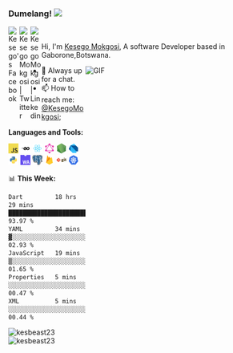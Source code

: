 ### Dumelang! <img src="https://media.giphy.com/media/hvRJCLFzcasrR4ia7z/giphy.gif" width="25px">
<a href="https://web.facebook.com/kesego23/">
  <img align="left" alt="Kesego's Facebook" width="22px" src="https://raw.githubusercontent.com/peterthehan/peterthehan/master/assets/facebook.svg" />
</a>
<a href="https://twitter.com/KesegoMokgosi">
  <img align="left" alt="Kesego Mokgosi | Twitter" width="22px" src="https://raw.githubusercontent.com/peterthehan/peterthehan/master/assets/twitter.svg" />
</a>
<a href="https://www.linkedin.com/in/kesego-m-6744b6125/">
  <img align="left" alt="Kesego Mokgosi | Linkedin" width="22px" src="https://raw.githubusercontent.com/peterthehan/peterthehan/master/assets/linkedin.svg" />
</a>

<br />

Hi, I'm [Kesego Mokgosi](https://kesegomokgosi23.medium.com/), A software Developer  based in Gaborone,Botswana.

  <img align="right" alt="GIF" src="https://scontent.fgbe3-1.fna.fbcdn.net/v/t1.0-9/154243755_1919120741590986_5568474982879980606_o.jpg?_nc_cat=111&ccb=1-3&_nc_sid=09cbfe&_nc_eui2=AeGLA6Myp1MIdFdXLP0uN6QR8Cfcs1hRgSHwJ9yzWFGBIXq30wduAIHxhJdA794iq-CIFBz3RU3Kv4UzUkfNaaxm&_nc_ohc=aG25caWQMrUAX_dCUy3&_nc_ht=scontent.fgbe3-1.fna&oh=7b8db4bc78294d2d44e6ab147314d66d&oe=607FF881" width="350" height="320" />
  
- 💬 Always up for a chat.
- 📫 How to reach me: [@KesegoMokgosi](https://twitter.com/KesegoMokgosi);

**Languages and Tools:**  

<code><img height="20" src="https://raw.githubusercontent.com/github/explore/80688e429a7d4ef2fca1e82350fe8e3517d3494d/topics/javascript/javascript.png"></code>
<code><img height="20" src="https://raw.githubusercontent.com/github/explore/80688e429a7d4ef2fca1e82350fe8e3517d3494d/topics/go/go.png"></code>
<code><img height="20" src="https://raw.githubusercontent.com/github/explore/80688e429a7d4ef2fca1e82350fe8e3517d3494d/topics/react/react.png"></code>
<code><img height="20" src="https://raw.githubusercontent.com/github/explore/5c058a388828bb5fde0bcafd4bc867b5bb3f26f3/topics/graphql/graphql.png"></code>
<code><img height="20" src="https://raw.githubusercontent.com/github/explore/80688e429a7d4ef2fca1e82350fe8e3517d3494d/topics/nodejs/nodejs.png"></code>
<code><img height="20" src="https://raw.githubusercontent.com/github/explore/80688e429a7d4ef2fca1e82350fe8e3517d3494d/topics/dart/dart.png"></code>
<code><img height="20" src="https://raw.githubusercontent.com/github/explore/80688e429a7d4ef2fca1e82350fe8e3517d3494d/topics/python/python.png"></code>
<code><img height="20" src="https://raw.githubusercontent.com/github/explore/80688e429a7d4ef2fca1e82350fe8e3517d3494d/topics/web-assembly/web-assembly.png"></code>
<code><img height="20" src="https://raw.githubusercontent.com/github/explore/80688e429a7d4ef2fca1e82350fe8e3517d3494d/topics/postgresql/postgresql.png"></code>
<code><img height="20" src="https://raw.githubusercontent.com/github/explore/80688e429a7d4ef2fca1e82350fe8e3517d3494d/topics/firebase/firebase.png"></code>
<code><img height="20" src="https://raw.githubusercontent.com/github/explore/80688e429a7d4ef2fca1e82350fe8e3517d3494d/topics/git/git.png"></code>
<code><img height="20" src="https://raw.githubusercontent.com/github/explore/80688e429a7d4ef2fca1e82350fe8e3517d3494d/topics/kubernetes/kubernetes.png"></code>

📊 **This  Week:**

<!--START_SECTION:waka-->
```text
Dart         18 hrs 29 mins  ███████████████████████▒░   93.97 % 
YAML         34 mins         ▓░░░░░░░░░░░░░░░░░░░░░░░░   02.93 % 
JavaScript   19 mins         ▒░░░░░░░░░░░░░░░░░░░░░░░░   01.65 % 
Properties   5 mins          ░░░░░░░░░░░░░░░░░░░░░░░░░   00.47 % 
XML          5 mins          ░░░░░░░░░░░░░░░░░░░░░░░░░   00.44 % 
```
<!--END_SECTION:waka-->
 <img align="left" src="https://github-readme-stats.vercel.app/api?username=kesbeast23&show_icons=true&theme=gotham" alt="kesbeast23" />
 <br/>
 <img align="left" src="https://github-readme-stats.vercel.app/api/top-langs/?username=kesbeast23&theme=gotham&layout=compact" alt="kesbeast23" />


